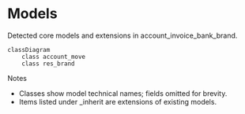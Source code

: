 # Models

Detected core models and extensions in account_invoice_bank_brand.

```mermaid
classDiagram
    class account_move
    class res_brand
```

Notes
- Classes show model technical names; fields omitted for brevity.
- Items listed under _inherit are extensions of existing models.

